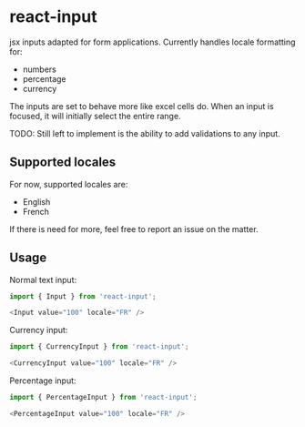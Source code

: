 # react-input
jsx inputs adapted for form applications. Currently handles locale formatting for:
* numbers
* percentage
* currency

The inputs are set to behave more like excel cells do. When an input is focused, it will initially select the entire range.

TODO: Still left to implement is the ability to add validations to any input.

## Supported locales

For now, supported locales are:
* English
* French

If there is need for more, feel free to report an issue on the matter.

## Usage

Normal text input:
```js
import { Input } from 'react-input';

<Input value="100" locale="FR" />
```

Currency input:
```js
import { CurrencyInput } from 'react-input';

<CurrencyInput value="100" locale="FR" />
```

Percentage input:
```js
import { PercentageInput } from 'react-input';

<PercentageInput value="100" locale="FR" />
```

